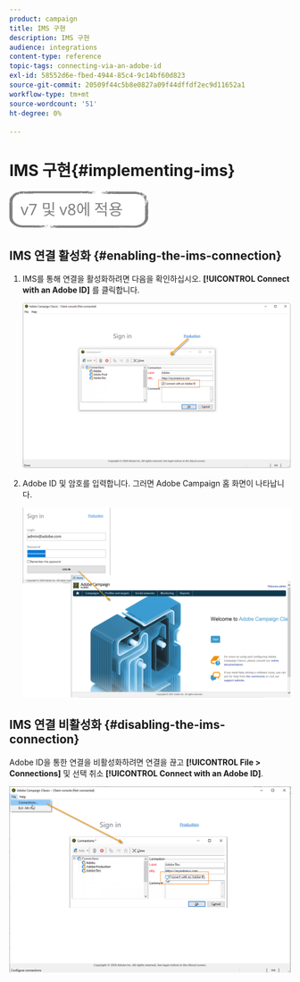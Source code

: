 ```yaml
---
product: campaign
title: IMS 구현
description: IMS 구현
audience: integrations
content-type: reference
topic-tags: connecting-via-an-adobe-id
exl-id: 58552d6e-fbed-4944-85c4-9c14bf60d823
source-git-commit: 20509f44c5b8e0827a09f44dffdf2ec9d11652a1
workflow-type: tm+mt
source-wordcount: '51'
ht-degree: 0%

---
```


# IMS 구현{#implementing-ims}

![](../../assets/common.svg)

## IMS 연결 활성화 {#enabling-the-ims-connection}

1. IMS를 통해 연결을 활성화하려면 다음을 확인하십시오. **[!UICONTROL Connect with an Adobe ID]** 를 클릭합니다.

   ![](assets/ims_1.png)

1. Adobe ID 및 암호를 입력합니다. 그러면 Adobe Campaign 홈 화면이 나타납니다.

   ![](assets/ims_2.png)

## IMS 연결 비활성화 {#disabling-the-ims-connection}

Adobe ID을 통한 연결을 비활성화하려면 연결을 끊고 **[!UICONTROL File > Connections]** 및 선택 취소 **[!UICONTROL Connect with an Adobe ID]**.

![](assets/ims_4.png)

